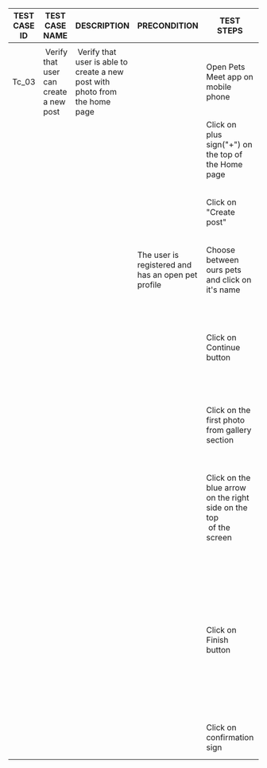 | TEST CASE ID | TEST CASE NAME                          | DESCRIPTION                                                                  | PRECONDITION                                       | TEST STEPS                                                             | EXPECTED RESULTS                                                                                                                                               |
| ------------ | --------------------------------------- | ---------------------------------------------------------------------------- | -------------------------------------------------- | ---------------------------------------------------------------------- | -------------------------------------------------------------------------------------------------------------------------------------------------------------- |
|              |                                         |                                                                              |                                                    |                                                                        |                                                                                                                                                                |
| Tc_03        |  Verify that user can create a new post |  Verify that user is able to create a new post with photo from the home page |                                                    | Open Pets Meet app on mobile phone                                     | Home page on Peets Meet app is opened                                                                                                                          |
|              |                                         |                                                                              |                                                    | Click on plus sign("+") on the top of the Home page                    | Fields "Create post" and "Create reel" are visible                                                                                                             |
|              |                                         |                                                                              |                                                    | Click on "Create post"                                                 | New page"Select pet" is opened with list of ours pets                                                                                                          |
|              |                                         |                                                                              | The user is registered and has an open pet profile | Choose between ours pets and click on it's name                        | Pet is selected                                                                                                                                                |
|              |                                         |                                                                              |                                                    | Click on Continue button                                               | New page is opened to choose photo from gallery section,<br>photo section or video section                                                                     |
|              |                                         |                                                                              |                                                    | Click on the first photo from gallery section                          | Photo is visible on the upper half on the page                                                                                                                 |
|              |                                         |                                                                              |                                                    | Click on the blue arrow on the right side on the top<br> of the screen | New page "Preview" is opened, selected photo is visible  with options:<br>Back<br>Delete<br>Filter image<br>Finish                                             |
|              |                                         |                                                                              |                                                    | Click on Finish button                                                 | New page is opened with choosen photo ,these fields are visible:<br>Say something<br>Add location<br>Turn off comments<br>Back<br>Confirmation sign for finish |
|              |                                         |                                                                              |                                                    | Click on<br>confirmation sign                                          | Home page is opened with new post visible                                                                                                                      |
